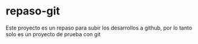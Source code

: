 # repaso-git
Este proyecto es un repaso para subir los desarrollos a github, por lo tanto solo es un proyecto de prueba con git 
